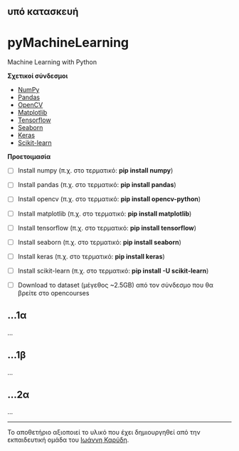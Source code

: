 ## υπό κατασκευή

# pyMachineLearning
Machine Learning with Python

**Σχετικοί σύνδεσμοι**
* [NumPy](https://numpy.org/)
* [Pandas](https://pandas.pydata.org/)
* [OpenCV](https://docs.opencv.org/4.x/d6/d00/tutorial_py_root.html)
* [Matplotlib](https://matplotlib.org/)
* [Tensorflow](https://www.tensorflow.org/)
* [Seaborn](https://seaborn.pydata.org/)
* [Keras](https://keras.io/)
* [Scikit-learn](https://scikit-learn.org/)



**Προετοιμασία**
- [ ] Install numpy
(π.χ. στο τερματικό: **pip install numpy**)
- [ ] Install pandas
(π.χ. στο τερματικό: **pip install pandas**)
- [ ] Install opencv
(π.χ. στο τερματικό: **pip install opencv-python**)
- [ ] Install matplotlib
(π.χ. στο τερματικό: **pip install matplotlib**)
- [ ] Install tensorflow
(π.χ. στο τερματικό: **pip install tensorflow**)
- [ ] Install seaborn
(π.χ. στο τερματικό: **pip install seaborn**)
- [ ] Install keras
(π.χ. στο τερματικό: **pip install keras**)
- [ ] Install scikit-learn
(π.χ. στο τερματικό: **pip install -U scikit-learn**)
- [ ] Download το dataset (μέγεθος ~2.5GB) από τον σύνδεσμο που θα βρείτε στο opencourses



## ...1α
...


## ...1β
...


## ...2α
...

---

Το αποθετήριο αξιοποιεί το υλικό που έχει δημιουργηθεί από την εκπαιδευτική ομάδα του [Ιωάννη Καρύδη](https://github.com/ioanniskarydis).
